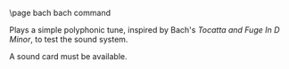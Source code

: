 \page bach bach command

Plays a simple polyphonic tune, inspired by Bach's *Tocatta and Fuge In D Minor*, to test the sound system.

A sound card must be available.

